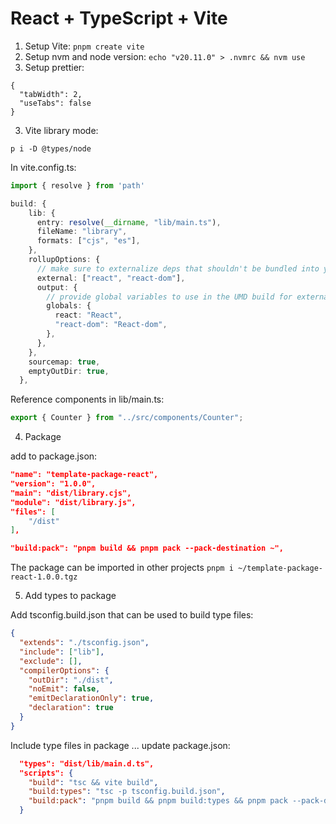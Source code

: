 # React + TypeScript + Vite

1. Setup Vite: `pnpm create vite`
2. Setup nvm and node version: `echo "v20.11.0" > .nvmrc && nvm use`
3. Setup prettier:

```
{
  "tabWidth": 2,
  "useTabs": false
}
```

3. Vite library mode:

`p i -D @types/node`

In vite.config.ts:

```ts
import { resolve } from 'path'

build: {
    lib: {
      entry: resolve(__dirname, "lib/main.ts"),
      fileName: "library",
      formats: ["cjs", "es"],
    },
    rollupOptions: {
      // make sure to externalize deps that shouldn't be bundled into your library
      external: ["react", "react-dom"],
      output: {
        // provide global variables to use in the UMD build for externalized deps
        globals: {
          react: "React",
          "react-dom": "React-dom",
        },
      },
    },
    sourcemap: true,
    emptyOutDir: true,
  },
```

Reference components in lib/main.ts:

```ts
export { Counter } from "../src/components/Counter";
```

4. Package

add to package.json:

```json
"name": "template-package-react",
"version": "1.0.0",
"main": "dist/library.cjs",
"module": "dist/library.js",
"files": [
    "/dist"
],
```

```json
"build:pack": "pnpm build && pnpm pack --pack-destination ~",
```

The package can be imported in other projects `pnpm i ~/template-package-react-1.0.0.tgz`

5. Add types to package

Add tsconfig.build.json that can be used to build type files:

```json
{
  "extends": "./tsconfig.json",
  "include": ["lib"],
  "exclude": [],
  "compilerOptions": {
    "outDir": "./dist",
    "noEmit": false,
    "emitDeclarationOnly": true,
    "declaration": true
  }
}
```

Include type files in package ... update package.json:

```json
  "types": "dist/lib/main.d.ts",
  "scripts": {
    "build": "tsc && vite build",
    "build:types": "tsc -p tsconfig.build.json",
    "build:pack": "pnpm build && pnpm build:types && pnpm pack --pack-destination ~",
  }
```
